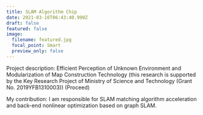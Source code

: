 ```yaml
---
title: SLAM Algorithm Chip
date: 2021-03-16T06:43:40.990Z
draft: false
featured: false
image:
  filename: featured.jpg
  focal_point: Smart
  preview_only: false
---
```

Project description: Efficient Perception of Unknown Environment and Modularization of Map Construction Technology (this research is supported by the Key Research Project of Ministry of Science and Technology (Grant No. 2019YFB1310003)) (Proceed)

My contribution: I am responsible for SLAM matching algorithm acceleration and back-end nonlinear optimization based on graph SLAM.